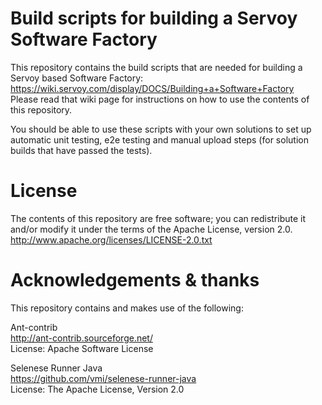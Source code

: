 # Build scripts for building a Servoy Software Factory

This repository contains the build scripts that are needed for building a Servoy based Software Factory:   https://wiki.servoy.com/display/DOCS/Building+a+Software+Factory  
Please read that wiki page for instructions on how to use the contents of this repository.

You should be able to use these scripts with your own solutions to set up automatic unit testing, e2e testing and manual upload steps (for solution builds that have passed the tests).

# License

The contents of this repository are free software; you can redistribute it and/or modify it under the terms of the Apache License, version 2.0.  
http://www.apache.org/licenses/LICENSE-2.0.txt

# Acknowledgements & thanks

This repository contains and makes use of the following: 

Ant-contrib  
http://ant-contrib.sourceforge.net/  
License: Apache Software License

Selenese Runner Java  
https://github.com/vmi/selenese-runner-java  
License: The Apache License, Version 2.0
